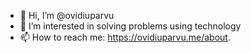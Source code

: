 - 👋 Hi, I’m @ovidiuparvu
- 👀 I’m interested in solving problems using technology
- 📫 How to reach me: https://ovidiuparvu.me/about.

<!---
ovidiuparvu/ovidiuparvu is a ✨ special ✨ repository because its `README.md` (this file) appears on your GitHub profile.
You can click the Preview link to take a look at your changes.
--->
